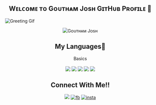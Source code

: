 <h2 align ="center">Wᴇʟᴄᴏᴍᴇ ᴛᴏ Gᴏᴜᴛʜᴀᴍ Jᴏsʜ GɪᴛHᴜʙ Pʀᴏғɪʟᴇ 👋</h2>&nbsp;
<img src="https://i.imgur.com/iXuL1HG.png" align="centre" alt="Greeting Gif">&nbsp;&nbsp;
<p align="center"> <img src="https://komarev.com/ghpvc/?username=GouthamSER&label=Profile%20views&color=129e00&style=plastic" alt="Gᴏᴜᴛʜᴀᴍ Jᴏsʜ" /> </p>

<h2 align="center">My Languages📓</h2>

<p align = "center">
Basics<br><br>
<a href ="https://html.com/" target="_blank"><img src="https://img.shields.io/badge/html-%2324292e.svg?&style=for-the-badge&logo=html&logoColor=white alt=html style="margin-bottom="6px"></a>
<a href ="https://www.javascript.com/" target="_blank"><img src="https://img.shields.io/badge/javascript-%2324292e.svg?&style=for-the-badge&logo=javascript&logoColor=white alt=js style="margin-bottom="6px"></a>
<a href ="www.mysql.com" target="_blank"><img src="https://img.shields.io/badge/mysql-%2324292e.svg?&style=for-the-badge&logo=mysql&logoColor=white alt=sql style="margin-bottom="6px"></a>
<a href ="https://cplusplus.com/" target="_blank"><img src="https://img.shields.io/badge/c++-%2324292e.svg?&style=for-the-badge&logo=cplusplus&logoColor=white alt=c++ style="margin-bottom="6px"></a>
<a href ="https://php.net/" target="_blank"><img src="https://img.shields.io/badge/php-%2324292e.svg?&style=for-the-badge&logo=php&logoColor=white alt=php style="margin-bottom="6px"></a>
</p>

<h2 align="center">Connect With Me!!</h2>
<p align="center">
<a href ="https://github.com/GouthamSER/GouthamSER" target="_blank"><img src="https://img.shields.io/badge/github-%2324292e.svg?&style=for-the-badge&logo=github&logoColor=white alt=github style="margin-bottom="8px"></a>
<a href="https://facebook.com/" target="_blank"><img alt="fb" src="https://img.shields.io/badge/facebook-%232E87FB.svg?style=for-the-badge&logoColor=white style="margin-bottom="8px"></a>
<a href="https://instagram.com/im_goutham_josh" target="_blank"><img alt="insta" src="https://img.shields.io/badge/instagram-%23000000.svg?style=for-the-badge&logoColor=white style="margin-bottom="8px"></a>
    
</p>
